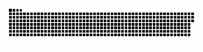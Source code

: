 


<!-- 잔디 먹는 뱀 -->
<img src="https://github.com/tneserp/tneserp/blob/output/github-contribution-grid-snake.svg"/>





